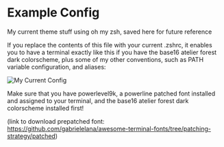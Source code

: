 # Example Config

My current theme stuff using oh my zsh, saved here for future reference

If you replace the contents of this file with your current .zshrc, it enables you to have a terminal exactly like this if you have the base16 atelier forest dark colorscheme, plus some of my other conventions, such as PATH variable configuration, and aliases:

![My Current Config](http://imgur.com/HCQvGfxl.png)

Make sure that you have powerlevel9k, a powerline patched font installed and assigned to your terminal, and the base16 atelier forest dark colorscheme installed first!

(link to download prepatched font: https://github.com/gabrielelana/awesome-terminal-fonts/tree/patching-strategy/patched)

